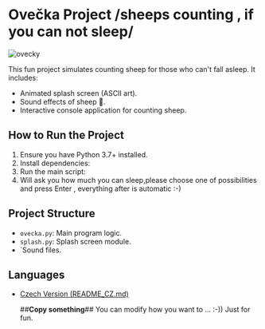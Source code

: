 # Ovečka Project /sheeps counting , if you can not sleep/



![ovecky](https://github.com/user-attachments/assets/d9b70204-9067-4dda-980c-4937b74e4f29)

This fun project simulates counting sheep for those who can't fall asleep. It includes:
- Animated splash screen (ASCII art).
- Sound effects of sheep 🐑.
- Interactive console application for counting sheep.

## How to Run the Project
1. Ensure you have Python 3.7+ installed.
2. Install dependencies:
3. Run the main script:
4. Will ask you how much you can sleep,please choose one of possibilities and  press Enter , everything after is automatic :-)


## Project Structure
- `ovecka.py`: Main program logic.
- `splash.py`: Splash screen module.
- `Sound files.



## Languages
- [Czech Version (README_CZ.md)](README-CZ.md)

  ##**Copy something**## You can modify how you want to ... :-)) Just for fun.
